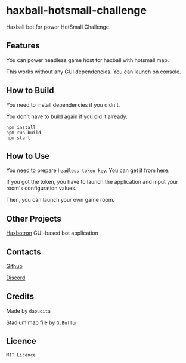# haxball-hotsmall-challenge

Haxball bot for power HotSmall Challenge.

## Features
You can power headless game host for haxball with hotsmall map.

This works without any GUI dependencies. You can launch on console.

## How to Build
You need to install dependencies if you didn't.

You don't have to build again if you did it already.

```
npm install
npm run build
npm start
```
## How to Use
You need to prepare `headless token key`. You can get it from [here](https://www.haxball.com/headlesstoken).

If you got the token, you have to launch the application and input your room's configuration values.

Then, you can launch your own game room.

## Other Projects
[Haxbotron](https://github.com/dapucita/haxbotron) GUI-based bot application

## Contacts
[Github](https://github.com/dapucita/haxball-hotsmall-challenge)

[Discord](https://discord.gg/qfg45B2)
## Credits
Made by `dapucita`

Stadium map file by `G.Buffon`

## Licence
`MIT Licence`